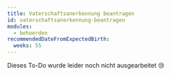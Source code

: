 ```yaml
---
title: Vaterschaftsanerkennung beantragen
id: vaterschaftsanerkennung-beantragen
modules:
  - behoerden
recommendedDateFromExpectedBirth:
  weeks: 55
---
```


Dieses To-Do wurde leider noch nicht ausgearbeitet 😢
